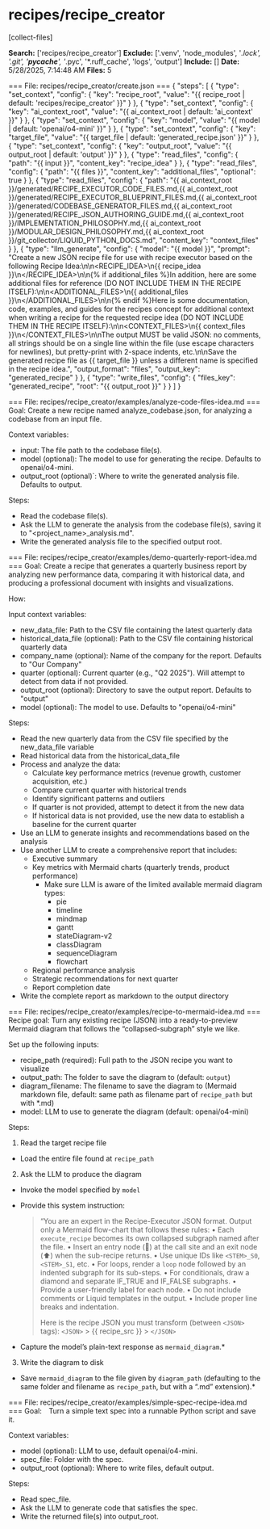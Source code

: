 # recipes/recipe_creator

[collect-files]

**Search:** ['recipes/recipe_creator']
**Exclude:** ['.venv', 'node_modules', '*.lock', '.git', '__pycache__', '*.pyc', '*.ruff_cache', 'logs', 'output']
**Include:** []
**Date:** 5/28/2025, 7:14:48 AM
**Files:** 5

=== File: recipes/recipe_creator/create.json ===
{
  "steps": [
    {
      "type": "set_context",
      "config": {
        "key": "recipe_root",
        "value": "{{ recipe_root | default: 'recipes/recipe_creator' }}"
      }
    },
    {
      "type": "set_context",
      "config": {
        "key": "ai_context_root",
        "value": "{{ ai_context_root | default: 'ai_context' }}"
      }
    },
    {
      "type": "set_context",
      "config": {
        "key": "model",
        "value": "{{ model | default: 'openai/o4-mini' }}"
      }
    },
    {
      "type": "set_context",
      "config": {
        "key": "target_file",
        "value": "{{ target_file | default: 'generated_recipe.json' }}"
      }
    },
    {
      "type": "set_context",
      "config": {
        "key": "output_root",
        "value": "{{ output_root | default: 'output' }}"
      }
    },
    {
      "type": "read_files",
      "config": {
        "path": "{{ input }}",
        "content_key": "recipe_idea"
      }
    },
    {
      "type": "read_files",
      "config": {
        "path": "{{ files }}",
        "content_key": "additional_files",
        "optional": true
      }
    },
    {
      "type": "read_files",
      "config": {
        "path": "{{ ai_context_root }}/generated/RECIPE_EXECUTOR_CODE_FILES.md,{{ ai_context_root }}/generated/RECIPE_EXECUTOR_BLUEPRINT_FILES.md,{{ ai_context_root }}/generated/CODEBASE_GENERATOR_FILES.md,{{ ai_context_root }}/generated/RECIPE_JSON_AUTHORING_GUIDE.md,{{ ai_context_root }}/IMPLEMENTATION_PHILOSOPHY.md,{{ ai_context_root }}/MODULAR_DESIGN_PHILOSOPHY.md,{{ ai_context_root }}/git_collector/LIQUID_PYTHON_DOCS.md",
        "content_key": "context_files"
      }
    },
    {
      "type": "llm_generate",
      "config": {
        "model": "{{ model }}",
        "prompt": "Create a new JSON recipe file for use with recipe executor based on the following Recipe Idea:\n\n<RECIPE_IDEA>\n{{ recipe_idea }}\n</RECIPE_IDEA>\n\n{% if additional_files %}In addition, here are some additional files for reference (DO NOT INCLUDE THEM IN THE RECIPE ITSELF):\n\n<ADDITIONAL_FILES>\n{{ additional_files }}\n</ADDITIONAL_FILES>\n\n{% endif %}Here is some documentation, code, examples, and guides for the recipes concept for additional context when writing a recipe for the requested recipe idea (DO NOT INCLUDE THEM IN THE RECIPE ITSELF):\n\n<CONTEXT_FILES>\n{{ context_files }}\n</CONTEXT_FILES>\n\nThe output MUST be valid JSON: no comments, all strings should be on a single line within the file (use escape characters for newlines), but pretty-print with 2-space indents, etc.\n\nSave the generated recipe file as {{ target_file }} unless a different name is specified in the recipe idea.",
        "output_format": "files",
        "output_key": "generated_recipe"
      }
    },
    {
      "type": "write_files",
      "config": {
        "files_key": "generated_recipe",
        "root": "{{ output_root }}"
      }
    }
  ]
}


=== File: recipes/recipe_creator/examples/analyze-code-files-idea.md ===
Goal: Create a new recipe named analyze_codebase.json, for analyzing a codebase from an input file.

Context variables:

- input: The file path to the codebase file(s).
- model (optional): The model to use for generating the recipe. Defaults to openai/o4-mini.
- output_root (optional)`: Where to write the generated analysis file. Defaults to output.

Steps:

- Read the codebase file(s).
- Ask the LLM to generate the analysis from the codebase file(s), saving it to "<project_name>\_analysis.md".
- Write the generated analysis file to the specified output root.


=== File: recipes/recipe_creator/examples/demo-quarterly-report-idea.md ===
Goal:
Create a recipe that generates a quarterly business report by analyzing new performance data, comparing it with historical data, and producing a professional document with insights and visualizations.

How:

Input context variables:

- new_data_file: Path to the CSV file containing the latest quarterly data
- historical_data_file (optional): Path to the CSV file containing historical quarterly data
- company_name (optional): Name of the company for the report. Defaults to "Our Company"
- quarter (optional): Current quarter (e.g., "Q2 2025"). Will attempt to detect from data if not provided.
- output_root (optional): Directory to save the output report. Defaults to "output"
- model (optional): The model to use. Defaults to "openai/o4-mini"

Steps:

- Read the new quarterly data from the CSV file specified by the new_data_file variable
- Read historical data from the historical_data_file
- Process and analyze the data:
  - Calculate key performance metrics (revenue growth, customer acquisition, etc.)
  - Compare current quarter with historical trends
  - Identify significant patterns and outliers
  - If quarter is not provided, attempt to detect it from the new data
  - If historical data is not provided, use the new data to establish a baseline for the current quarter
- Use an LLM to generate insights and recommendations based on the analysis
- Use another LLM to create a comprehensive report that includes:
  - Executive summary
  - Key metrics with Mermaid charts (quarterly trends, product performance)
    - Make sure LLM is aware of the limited available mermaid diagram types:
      - pie
      - timeline
      - mindmap
      - gantt
      - stateDiagram-v2
      - classDiagram
      - sequenceDiagram
      - flowchart
  - Regional performance analysis
  - Strategic recommendations for next quarter
  - Report completion date
- Write the complete report as markdown to the output directory


=== File: recipes/recipe_creator/examples/recipe-to-mermaid-idea.md ===
Recipe goal:
Turn any existing recipe (JSON) into a ready-to-preview Mermaid diagram that follows the “collapsed-subgraph” style we like.

Set up the following inputs:

- recipe_path (required): Full path to the JSON recipe you want to visualize
- output_path: The folder to save the diagram to (default: `output`)
- diagram_filename: The filename to save the diagram to (Mermaid markdown file, default: same path as filename part of `recipe_path` but with \*.md)
- model: LLM to use to generate the diagram (default: openai/o4-mini)

Steps:

1. Read the target recipe file

- Load the entire file found at `recipe_path`

2. Ask the LLM to produce the diagram

- Invoke the model specified by `model`
- Provide this system instruction:

  > “You are an expert in the Recipe-Executor JSON format.
  > Output only a Mermaid flow-chart that follows these rules:
  > • Each `execute_recipe` becomes its own collapsed subgraph named after the file.
  > • Insert an entry node (💬) at the call site and an exit node (⬆︎) when the sub-recipe returns.
  > • Use unique IDs like `<STEM>_S0`, `<STEM>_S1`, etc.
  > • For loops, render a `loop` node followed by an indented subgraph for its sub-steps.
  > • For conditionals, draw a diamond and separate IF_TRUE and IF_FALSE subgraphs.
  > • Provide a user-friendly label for each node.
  > • Do not include comments or Liquid templates in the output.
  > • Include proper line breaks and indentation.
  >
  > Here is the recipe JSON you must transform (between `<JSON>` tags):
  > `<JSON>` > {{ recipe_src }} > `</JSON>`

- Capture the model’s plain-text response as `mermaid_diagram`.\*

3. Write the diagram to disk

- Save `mermaid_diagram` to the file given by `diagram_path` (defaulting to the same folder and filename as `recipe_path`, but with a “.md” extension).\*


=== File: recipes/recipe_creator/examples/simple-spec-recipe-idea.md ===
Goal: Turn a simple text spec into a runnable Python script and save it.

Context variables:

- model (optional): LLM to use, default openai/o4-mini.
- spec_file: Folder with the spec.
- output_root (optional): Where to write files, default output.

Steps:

- Read spec_file.
- Ask the LLM to generate code that satisfies the spec.
- Write the returned file(s) into output_root.


